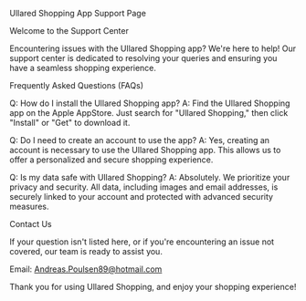 Ullared Shopping App Support Page

Welcome to the Support Center

Encountering issues with the Ullared Shopping app? We're here to help! Our support center is dedicated to resolving your queries and ensuring you have a seamless shopping experience.

Frequently Asked Questions (FAQs)

Q: How do I install the Ullared Shopping app?
A: Find the Ullared Shopping app on the Apple AppStore. Just search for "Ullared Shopping," then click "Install" or "Get" to download it.

Q: Do I need to create an account to use the app?
A: Yes, creating an account is necessary to use the Ullared Shopping app. This allows us to offer a personalized and secure shopping experience.

Q: Is my data safe with Ullared Shopping?
A: Absolutely. We prioritize your privacy and security. All data, including images and email addresses, is securely linked to your account and protected with advanced security measures.

Contact Us

If your question isn't listed here, or if you're encountering an issue not covered, our team is ready to assist you.

Email: Andreas.Poulsen89@hotmail.com

Thank you for using Ullared Shopping, and enjoy your shopping experience!
